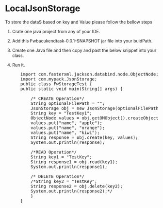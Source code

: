 # LocalJsonStorage

 To store the dataS based on key and Value please follow the bellow steps 

 1) Crate one java project from any of your IDE. 

 2) Add this Fwbacukendtask-0.0.1-SNAPSHOT jar file into your buidPath. 
 
 3) Create one Java file and then copy and past the below snippet into your class.
 
 4) Run it.
 <pre>
      import com.fasterxml.jackson.databind.node.ObjectNode;
      import com.mypack.JsonStorage;
      public class FwStorageTest {
      public static void main(String[] args) {
      
          /* CREATE Operation*/
          String optionalFilePath = "";
          JsonStorage obj = new JsonStorage(optionalFilePath);
          String key = "TestKey1";
          ObjectNode values = obj.getOMObject().createObjectNode();
          values.put("name", "apple");
          values.put("name", "orange");
          values.put("name", "kiwi");
          String response = obj.create(key, values);
          System.out.println(response);

          /*READ Operation*/
          String key1 = "TestKey";
          String response1 = obj.read(key1);
          System.out.println(response1);

          /* DELETE Operation*/
          /*String key2 = "TestKey";
          String response2 = obj.delete(key2);
          System.out.println(response2);*/
          }
      }
      </pre>
